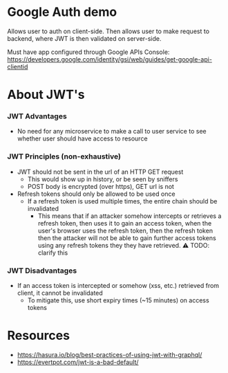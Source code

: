 # Google Auth demo

Allows user to auth on client-side. Then allows user to make request to backend, where JWT is then validated on server-side.

Must have app configured through Google APIs Console: https://developers.google.com/identity/gsi/web/guides/get-google-api-clientid

# About JWT's

### JWT Advantages
- No need for any microservice to make a call to user service to see whether user should have access to resource

### JWT Principles (non-exhaustive)
- JWT should not be sent in the url of an HTTP GET request
  - This would show up in history, or be seen by sniffers
  - POST body is encrypted (over https), GET url is not
- Refresh tokens should only be allowed to be used once
  - If a refresh token is used multiple times, the entire chain should be invalidated
    - This means that if an attacker somehow intercepts or retrieves a refresh token, then uses it to gain an access token, when the user's browser uses the refresh token, then the refresh token then the attacker will not be able to gain further access tokens using any refresh tokens they they have retrieved. ⚠️ TODO: clarify this

### JWT Disadvantages
- If an access token is intercepted or somehow (xss, etc.) retrieved from client, it cannot be invalidated
  - To mitigate this, use short expiry times (~15 minutes) on access tokens

# Resources
- https://hasura.io/blog/best-practices-of-using-jwt-with-graphql/
- https://evertpot.com/jwt-is-a-bad-default/
